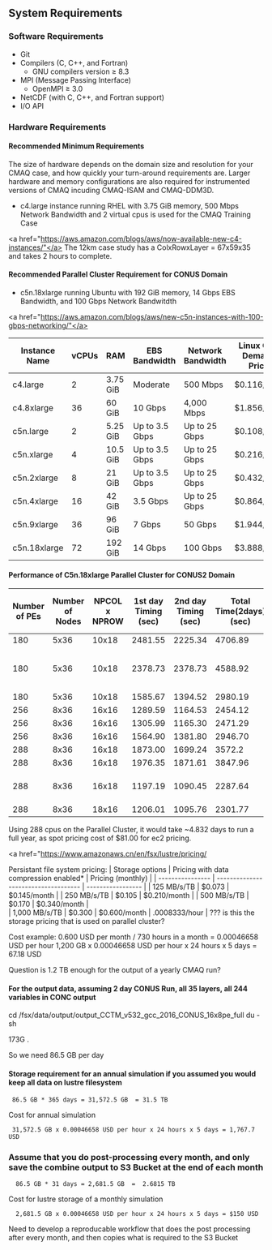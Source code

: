 ## System Requirements

### Software Requirements

* Git
* Compilers (C, C++, and Fortran)
   * GNU compilers version ≥ 8.3
* MPI (Message Passing Interface)
   * OpenMPI ≥ 3.0
* NetCDF (with C, C++, and Fortran support)
* I/O API



### Hardware Requirements

#### Recommended Minimum Requirements

The size of hardware depends on the domain size and resolution for  your CMAQ case, and how quickly your turn-around requirements are.
Larger hardware and memory configurations are also required for instrumented versions of CMAQ incuding CMAQ-ISAM and CMAQ-DDM3D.


* c4.large instance running RHEL with 3.75 GiB memory, 500 Mbps Network Bandwidth and 2 virtual cpus is used for the CMAQ Training Case 

<a href="https://aws.amazon.com/blogs/aws/now-available-new-c4-instances/"</a>
The 12km case study has a ColxRowxLayer = 67x59x35 and takes 2 hours to complete.


#### Recommended Parallel Cluster Requirement for CONUS Domain

* c5n.18xlarge running Ubuntu with 192 GiB memory, 14 Gbps EBS Bandwidth, and 100 Gbps Network Bandwitdth

<a href="https://aws.amazon.com/blogs/aws/new-c5n-instances-with-100-gbps-networking/"</a>

| Instance Name	| vCPUs |  RAM      |  EBS Bandwidth	| Network Bandwidth | Linux On-Demand Price | Linux Spot Price | 
| ------------  | ----- | --------  | ---------------   | ---------------   | --------------------  | ---------------  |
| c4.large	| 2	| 3.75 GiB  |   Moderate	|  500 Mbps         | 	$0.116/hour         | $0.0191/hour     |
| c4.8xlarge	| 36	| 60 GiB    |	10 Gbps	        |  4,000 Mbps       | 	$1.856/hour         | $0.3190/hour     |
| c5n.large	| 2	| 5.25 GiB  |	Up to 3.5 Gbps	| Up to 25 Gbps     |   $0.108/hour         | $0.0190/hour     |
| c5n.xlarge	| 4	| 10.5 GiB  |	Up to 3.5 Gbps	| Up to 25 Gbps     |   $0.216/hour         | $0.0380/hour     |
| c5n.2xlarge	| 8	| 21 GiB    |	Up to 3.5 Gbps	| Up to 25 Gbps     |   $0.432/hour         | $0.0830/hour     |
| c5n.4xlarge	| 16	| 42 GiB    | 	3.5 Gbps	| Up to 25 Gbps     |   $0.864/hour         | $0.1667/hour     |
| c5n.9xlarge	| 36	| 96 GiB    |	7 Gbps	        | 50 Gbps           |   $1.944/hour         | $0.4494/hour     |
| c5n.18xlarge	| 72	| 192 GiB   |	14 Gbps	        | 100 Gbps          |   $3.888/hour         | $0.6997/hour     |


#### Performance of C5n.18xlarge Parallel Cluster for CONUS2 Domain

| Number of PEs | Number of Nodes| NPCOL x NPROW | 1st day Timing (sec) | 2nd day Timing (sec) | Total Time(2days) (sec)    | SBATCH --exclusive | Data Imported or Copied | DisableSimultaneousMultithreading(yaml)| Answers Matched |
|---------------| -----------    | ----------- | ----------     | --------------- | -------------------  | ------------------ | ----------  | --------- |   -------- |
| 180           |  5x36          | 10x18       | 2481.55        | 2225.34         |    4706.89           |  no                 | copied      |  false        |        |
| 180           |  5x36          | 10x18       | 2378.73        | 2378.73         |    4588.92           |  no                 | copied      |  true        | 10x18 did not match 16x18|
| 180           |  5x36          | 10x18       | 1585.67        | 1394.52         |    2980.19           |  yes                | imported    |  true        |            |
| 256           |  8x36          | 16x16       |  1289.59       | 1164.53         |    2454.12           |  no                 |  copied           |  true    |            |
| 256           |  8x36          | 16x16       |  1305.99       | 1165.30         |    2471.29           |  no                |   copied    |   true    |            |
| 256           |  8x36          | 16x16       |  1564.90       | 1381.80         |    2946.70           |  no                |   imported  | true   |            |
| 288           |  8x36          | 16x18       | 1873.00        | 1699.24         |     3572.2           |  no                |  copied     |    false       |            |
| 288           |  8x36          |  16x18      |  1976.35       | 1871.61         |     3847.96          |  no                |  Copied     |  true         |            |
| 288           |  8x36          | 16x18       |  1197.19       | 1090.45         |     2287.64          |  yes               |  Copied     |  true         |             16x18 matched 16x16 |
| 288           |  8x36          | 18x16       | 1206.01        | 1095.76         |     2301.77          |  yes               |  imported   |  true        |             |


Using 288 cpus on the Parallel Cluster, it would take ~4.832 days to run a full year, as spot pricing cost of $81.00 for ec2 pricing.

<a href="https://www.amazonaws.cn/en/fsx/lustre/pricing/</a>

Persistant file system pricing:
| Storage options   | 	Pricing with data compression enabled*	| Pricing (monthly)  | 
| ----------------  |   ------------------------------------    | -----------------  |
| 125 MB/s/TB       | 	$0.073                                  |	$0.145/month |
| 250 MB/s/TB       | 	$0.105                                  |	$0.210/month |
| 500 MB/s/TB       | 	$0.170                                  | 	$0.340/month |  
| 1,000 MB/s/TB     |   $0.300                                  | 	$0.600/month | .0008333/hour  |   ??? is this the storage pricing that is used on parallel cluster?


Cost example:
    0.600 USD per month / 730 hours in a month = 0.00046658 USD per hour
    1,200 GB x 0.00046658 USD per hour x 24 hours x 5 days = 67.18 USD

Question is 1.2 TB enough for the output of a yearly CMAQ run?

#### For the output data, assuming 2 day CONUS Run, all 35 layers, all 244 variables in CONC output

cd /fsx/data/output/output_CCTM_v532_gcc_2016_CONUS_16x8pe_full
du -sh

173G .

So we need 86.5 GB per day

#### Storage requirement for an annual simulation if you assumed you would keep all data on lustre filesystem

     86.5 GB * 365 days = 31,572.5 GB  = 31.5 TB


Cost for annual simulation

     31,572.5 GB x 0.00046658 USD per hour x 24 hours x 5 days = 1,767.7 USD

### Assume that you do post-processing every month, and only save the combine output to S3 Bucket at the end of each month

      86.5 GB * 31 days = 2,681.5 GB  =  2.6815 TB

Cost for lustre storage of a monthly simulation

      2,681.5 GB x 0.00046658 USD per hour x 24 hours x 5 days = $150 USD

Need to develop a reproducable workflow that does the post processing after every month, and then copies what is required to the S3 Bucket

